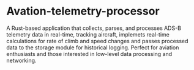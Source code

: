 # Avation-telemetry-processor
A Rust-based application that collects, parses, and processes ADS-B telemetry data in real-time, tracking aircraft, implemets real-time calculations for rate of climb and speed changes and passes processed data to the storage module for historical logging. Perfect for aviation enthusiasts and those interested in low-level data processing and networking.
